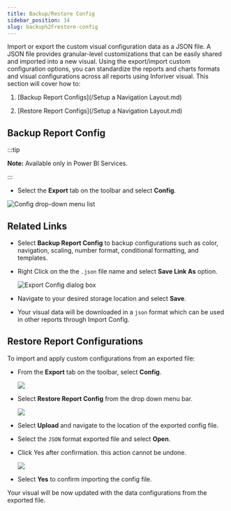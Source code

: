 ```yaml
---
title: Backup/Restore Config
sidebar_position: 14
slug: backup%2Frestore-config
---
```




Import or export the custom visual configuration data as a JSON file. A JSON file provides granular-level customizations that can be easily shared and imported into a new visual. Using the export/import custom configuration options, you can standardize the reports and charts formats and visual configurations across all reports using Inforiver visual. This section will cover how to:

1. [Backup Report Configs](/Setup a Navigation Layout.md)

2. [Restore Report Configs](/Setup a Navigation Layout.md)

## Backup Report Config

:::tip

**Note:** Available only in Power BI Services.

:::


- Select the **Export** tab on the toolbar and select **Config**.

![Config drop-down menu list](https://s3.us-west-2.amazonaws.com/secure.notion-static.com/ec8e03d0-0195-4858-a69f-ceaddc3dfce9/Untitled.png?X-Amz-Algorithm=AWS4-HMAC-SHA256&X-Amz-Content-Sha256=UNSIGNED-PAYLOAD&X-Amz-Credential=AKIAT73L2G45EIPT3X45%2F20220823%2Fus-west-2%2Fs3%2Faws4_request&X-Amz-Date=20220823T105532Z&X-Amz-Expires=3600&X-Amz-Signature=7298da5df5c7adbaa7568945083e5c14b87b751a57f8e3268cfed39c0bd683b7&X-Amz-SignedHeaders=host&x-id=GetObject)

## Related Links













- Select **Backup Report Config** to backup configurations such as color, navigation, scaling, number format, conditional formatting, and templates.
- Right Click on the the `.json` file name and select **Save Link As** option.

	![Export Config dialog box](https://divyabhushan.github.io/inforiverdocs/img/export/export-config.png)

- Navigate to your desired storage location and select **Save**.
- Your visual data will be downloaded in a `json` format which can be used in other reports through Import Config.

## Restore Report Configurations


To import and apply custom configurations from an exported file:

- From the **Export** tab on the toolbar, select **Config**.

	![](https://s3.us-west-2.amazonaws.com/secure.notion-static.com/942e78b7-9a67-4326-97d8-0d1d53d7cd44/Untitled.png?X-Amz-Algorithm=AWS4-HMAC-SHA256&X-Amz-Content-Sha256=UNSIGNED-PAYLOAD&X-Amz-Credential=AKIAT73L2G45EIPT3X45%2F20220823%2Fus-west-2%2Fs3%2Faws4_request&X-Amz-Date=20220823T105533Z&X-Amz-Expires=3600&X-Amz-Signature=a10cc781f16592fdf7d3c496a42b703638269c6ae00a7f4018bda0347abd027a&X-Amz-SignedHeaders=host&x-id=GetObject)

- Select **Restore Report Config** from the drop down menu bar.

	![](https://s3.us-west-2.amazonaws.com/secure.notion-static.com/2e449343-2e61-4631-af29-5ddc875968b2/Screenshot_2022-06-21_at_3.07.46_PM.png?X-Amz-Algorithm=AWS4-HMAC-SHA256&X-Amz-Content-Sha256=UNSIGNED-PAYLOAD&X-Amz-Credential=AKIAT73L2G45EIPT3X45%2F20220823%2Fus-west-2%2Fs3%2Faws4_request&X-Amz-Date=20220823T105533Z&X-Amz-Expires=3600&X-Amz-Signature=2129af8d721cb3667ba810e9f531088e994e7db2c1faa61669fce1f5113962b5&X-Amz-SignedHeaders=host&x-id=GetObject)

- Select **Upload** and navigate to the location of the exported config file.
- Select the `JSON` format exported file and select **Open**.
- Click Yes after confirmation. this action cannot be undone.

	![](https://s3.us-west-2.amazonaws.com/secure.notion-static.com/51a423a8-6670-4594-91e8-6b84f545d8d7/Screenshot_2022-06-21_at_3.12.57_PM.png?X-Amz-Algorithm=AWS4-HMAC-SHA256&X-Amz-Content-Sha256=UNSIGNED-PAYLOAD&X-Amz-Credential=AKIAT73L2G45EIPT3X45%2F20220823%2Fus-west-2%2Fs3%2Faws4_request&X-Amz-Date=20220823T105533Z&X-Amz-Expires=3600&X-Amz-Signature=fb394062276477eb4c2de9f10bb89b40417546d8d1ef1868893cb5ce13a6181b&X-Amz-SignedHeaders=host&x-id=GetObject)

- Select **Yes** to confirm importing the config file.

Your visual will be now updated with the data configurations from the exported file.

